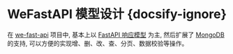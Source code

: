 # WeFastAPI 模型设计 {docsify-ignore}

在 [we-fast-api](https://github.com/hekaiyou/we-fast-api) 项目中, 基本上以 [FastAPI 响应模型](https://fastapi.tiangolo.com/zh/tutorial/response-model/) 为主, 然后扩展了 [MongoDB](https://www.mongodb.com/zh-cn) 的支持, 可以方便的实现增、删、改、查、分页、数据校验等操作。

